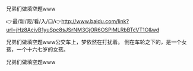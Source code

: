 兄弟们做填空题www

👉最/新/观/看/入/口/👉http://www.baidu.com/link?url=jHz8AcivB1yuSpc8sJSrNM3GjOR6OSPiMLRbBTcVT1O&wd

兄弟们做填空题www公交车上，梦依然在打扰着。
倒在车轮之下的，是一个女孩，一个十六七岁的女孩。


兄弟们做填空题www
